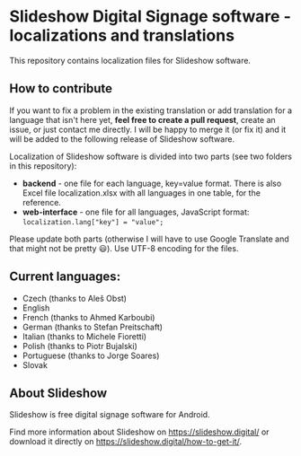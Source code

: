 # Slideshow Digital Signage software - localizations and translations

This repository contains localization files for Slideshow software.

## How to contribute

If you want to fix a problem in the existing translation or add translation for a language that isn't here yet, **feel free to create a pull request**, create an issue, or just contact me directly. I will be happy to merge it (or fix it) and it will be added to the following release of Slideshow software.

Localization of Slideshow software is divided into two parts (see two folders in this repository):
- **backend** - one file for each language, key=value format. There is also Excel file localization.xlsx with all languages in one table, for the reference.
- **web-interface** - one file for all languages, JavaScript format: `localization.lang["key"] = "value";`

Please update both parts (otherwise I will have to use Google Translate and that might not be pretty :smiley:). Use UTF-8 encoding for the files.

## Current languages:
- Czech (thanks to Aleš Obst)
- English
- French (thanks to Ahmed Karboubi)
- German (thanks to Stefan Preitschaft)
- Italian (thanks to Michele Fioretti)
- Polish (thanks to Piotr Bujalski)
- Portuguese (thanks to Jorge Soares)
- Slovak


## About Slideshow

Slideshow is free digital signage software for Android.

Find more information about Slideshow on https://slideshow.digital/ or download it directly on https://slideshow.digital/how-to-get-it/.

